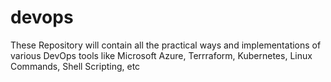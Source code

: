 # devops
These Repository will contain all the practical ways and implementations of various DevOps tools like Microsoft Azure, Terrraform, Kubernetes, Linux Commands, Shell Scripting, etc
